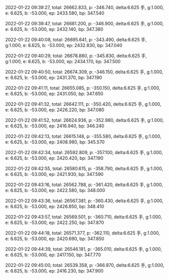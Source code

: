 2022-01-22 09:39:27, total: 26662.833, p: -346.740, delta:6.625 手, g:1.000, e: 6.625, b: -53.000, ep: 2433.580, bp: 347.540

2022-01-22 09:39:47, total: 26681.200, p: -346.900, delta:6.625 手, g:1.000, e: 6.625, b: -53.000, ep: 2432.140, bp: 347.380

2022-01-22 09:40:08, total: 26695.641, p: -343.490, delta:6.625 手, g:1.000, e: 6.625, b: -53.000, ep: 2432.830, bp: 347.040

2022-01-22 09:40:29, total: 26678.880, p: -345.830, delta:6.625 手, g:1.000, e: 6.625, b: -53.000, ep: 2434.170, bp: 347.500

2022-01-22 09:40:50, total: 26674.309, p: -346.150, delta:6.625 手, g:1.000, e: 6.625, b: -53.000, ep: 2431.370, bp: 347.190

2022-01-22 09:41:11, total: 26655.085, p: -350.150, delta:6.625 手, g:1.000, e: 6.625, b: -53.000, ep: 2431.050, bp: 347.650

2022-01-22 09:41:32, total: 26642.111, p: -350.420, delta:6.625 手, g:1.000, e: 6.625, b: -53.000, ep: 2426.220, bp: 347.080

2022-01-22 09:41:52, total: 26624.936, p: -352.980, delta:6.625 手, g:1.000, e: 6.625, b: -53.000, ep: 2416.940, bp: 346.240

2022-01-22 09:42:13, total: 26615.148, p: -355.580, delta:6.625 手, g:1.000, e: 6.625, b: -53.000, ep: 2408.980, bp: 345.570

2022-01-22 09:42:34, total: 26592.809, p: -357.100, delta:6.625 手, g:1.000, e: 6.625, b: -53.000, ep: 2420.420, bp: 347.190

2022-01-22 09:42:55, total: 26580.615, p: -358.790, delta:6.625 手, g:1.000, e: 6.625, b: -53.000, ep: 2421.930, bp: 347.590

2022-01-22 09:43:16, total: 26562.788, p: -361.420, delta:6.625 手, g:1.000, e: 6.625, b: -53.000, ep: 2422.580, bp: 348.000

2022-01-22 09:43:36, total: 26567.381, p: -360.430, delta:6.625 手, g:1.000, e: 6.625, b: -53.000, ep: 2426.850, bp: 348.410

2022-01-22 09:43:57, total: 26569.501, p: -360.710, delta:6.625 手, g:1.000, e: 6.625, b: -53.000, ep: 2422.250, bp: 347.870

2022-01-22 09:44:18, total: 26571.377, p: -362.110, delta:6.625 手, g:1.000, e: 6.625, b: -53.000, ep: 2420.690, bp: 347.850

2022-01-22 09:44:39, total: 26546.181, p: -365.010, delta:6.625 手, g:1.000, e: 6.625, b: -53.000, ep: 2417.150, bp: 347.770

2022-01-22 09:45:00, total: 26539.358, p: -366.970, delta:6.625 手, g:1.000, e: 6.625, b: -53.000, ep: 2416.230, bp: 347.900